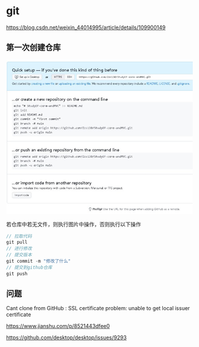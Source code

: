 # git

<https://blog.csdn.net/weixin_44014995/article/details/109900149>

## 第一次创建仓库

![d](/Snipaste_2023-03-03_18-38-26.JPG)

若仓库中若无文件，则执行图片中操作，否则执行以下操作

```ts
// 拉取代码
git pull
// 进行修改
// 提交版本
git commit -m "修改了什么"
// 提交到github仓库
git push


```

## 问题

Cant clone from GitHub : SSL certificate problem: unable to get local issuer certificate

<https://www.jianshu.com/p/8521443dfee0>

<https://github.com/desktop/desktop/issues/9293>
